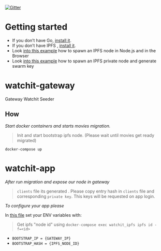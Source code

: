 [![Gitter](https://badges.gitter.im/watchit-app/community.svg)](https://gitter.im/watchit-app/community?utm_source=badge&utm_medium=badge&utm_campaign=pr-badge)

# Getting started
* If you don’t have Go, [install it](https://golang.org/doc/install).
* If you don’t have IPFS , [install it](https://github.com/ipfs/go-ipfs#install).
* Look [into this example](https://mrh.io/2018-01-24-pushing-limits-ipfs-orbitdb/) how to spawn an IPFS node in Node.js and in the Browser
* Look [into this example](https://mrh.io/ipfs-private-networks/) how to spawn an IPFS private node and generate swarm key



# watchit-gateway
Gateway Watchit Seeder

## How

*Start docker containers and starts movies migration.*
> Init and start bootstrap ipfs node. 
> (Please wait until movies get ready migrated)

`docker-compose up`

# watchit-app

*After run migration and expose our node in gateway*

>  `clients` file its generated . Please copy entry hash in `clients` file and corresponding `private key`. This keys will be requested on app login. 

*To configure your app please*

In [this file](https://github.com/ZorrillosDev/watchit-desktop/blob/master/public/lib/settings/orbit.js) set your ENV variables with: 
> Get ipfs "node id" using `docker-compose exec watchit_ipfs ipfs id -f=<id>`
* `BOOTSTRAP_IP = {GATEWAY_IP} `
* `BOOTSTRAP_HASH = {IPFS_NODE_ID}`



